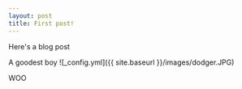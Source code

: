 ```yaml
---
layout: post
title: First post!
---
```


Here's a blog post


A goodest boy
![_config.yml]({{ site.baseurl }}/images/dodger.JPG)

WOO
